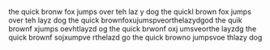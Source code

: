 the quick bronw fox jumps over teh laz y dog
the quickl brown fox jumps over teh layz dog
the quick brownfoxujumspveorthelazydgod 
the quik brownf xjumps oevhtlayzd og
the quick brwonf oxj umsveorthe layzdg
the quick brownf sojxumpve rthelazd go
the quick browno jumpsvoe thlazy dog
